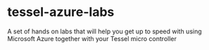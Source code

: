 tessel-azure-labs
=================

A set of hands on labs that will help you get up to speed with using Microsoft Azure together with your Tessel micro controller
